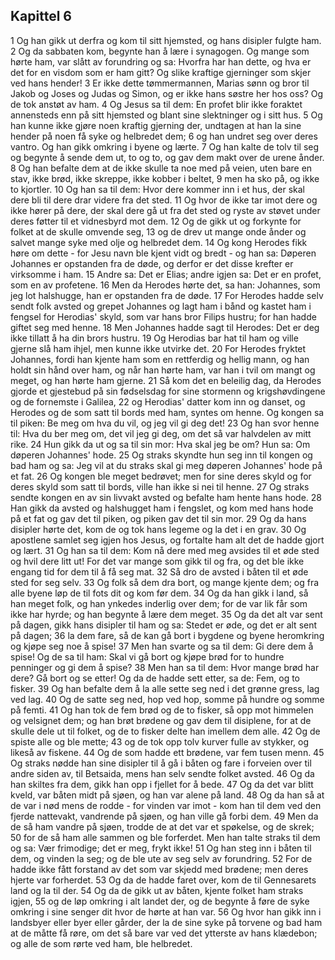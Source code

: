 ## Kapittel 6

1 Og han gikk ut derfra og kom til sitt hjemsted, og hans disipler fulgte ham.
2 Og da sabbaten kom, begynte han å lære i synagogen. Og mange som hørte ham, var slått av forundring og sa: Hvorfra har han dette, og hva er det for en visdom som er ham gitt? Og slike kraftige gjerninger som skjer ved hans hender!
3 Er ikke dette tømmermannen, Marias sønn og bror til Jakob og Joses og Judas og Simon, og er ikke hans søstre her hos oss? Og de tok anstøt av ham.
4 Og Jesus sa til dem: En profet blir ikke foraktet annensteds enn på sitt hjemsted og blant sine slektninger og i sitt hus.
5 Og han kunne ikke gjøre noen kraftig gjerning der, undtagen at han la sine hender på noen få syke og helbredet dem;
6 og han undret seg over deres vantro. Og han gikk omkring i byene og lærte.
7 Og han kalte de tolv til seg og begynte å sende dem ut, to og to, og gav dem makt over de urene ånder.
8 Og han befalte dem at de ikke skulle ta noe med på veien, uten bare en stav, ikke brød, ikke skreppe, ikke kobber i beltet,
9 men ha sko på, og ikke to kjortler.
10 Og han sa til dem: Hvor dere kommer inn i et hus, der skal dere bli til dere drar videre fra det sted.
11 Og hvor de ikke tar imot dere og ikke hører på dere, der skal dere gå ut fra det sted og ryste av støvet under deres føtter til et vidnesbyrd mot dem.
12 Og de gikk ut og forkynte for folket at de skulle omvende seg,
13 og de drev ut mange onde ånder og salvet mange syke med olje og helbredet dem.
14 Og kong Herodes fikk høre om dette - for Jesu navn ble kjent vidt og bredt - og han sa: Døperen Johannes er opstanden fra de døde, og derfor er det disse krefter er virksomme i ham.
15 Andre sa: Det er Elias; andre igjen sa: Det er en profet, som en av profetene.
16 Men da Herodes hørte det, sa han: Johannes, som jeg lot halshugge, han er opstanden fra de døde.
17 For Herodes hadde selv sendt folk avsted og grepet Johannes og lagt ham i bånd og kastet ham i fengsel for Herodias' skyld, som var hans bror Filips hustru; for han hadde giftet seg med henne.
18 Men Johannes hadde sagt til Herodes: Det er deg ikke tillatt å ha din brors hustru.
19 Og Herodias bar hat til ham og ville gjerne slå ham ihjel, men kunne ikke utvirke det.
20 For Herodes fryktet Johannes, fordi han kjente ham som en rettferdig og hellig mann, og han holdt sin hånd over ham, og når han hørte ham, var han i tvil om mangt og meget, og han hørte ham gjerne.
21 Så kom det en beleilig dag, da Herodes gjorde et gjestebud på sin fødselsdag for sine stormenn og krigshøvdingene og de fornemste i Galilea,
22 og Herodias' datter kom inn og danset, og Herodes og de som satt til bords med ham, syntes om henne. Og kongen sa til piken: Be meg om hva du vil, og jeg vil gi deg det!
23 Og han svor henne til: Hva du ber meg om, det vil jeg gi deg, om det så var halvdelen av mitt rike.
24 Hun gikk da ut og sa til sin mor: Hva skal jeg be om? Hun sa: Om døperen Johannes' hode.
25 Og straks skyndte hun seg inn til kongen og bad ham og sa: Jeg vil at du straks skal gi meg døperen Johannes' hode på et fat.
26 Og kongen ble meget bedrøvet; men for sine deres skyld og for deres skyld som satt til bords, ville han ikke si nei til henne.
27 Og straks sendte kongen en av sin livvakt avsted og befalte ham hente hans hode.
28 Han gikk da avsted og halshugget ham i fengslet, og kom med hans hode på et fat og gav det til piken, og piken gav det til sin mor.
29 Og da hans disipler hørte det, kom de og tok hans legeme og la det i en grav.
30 Og apostlene samlet seg igjen hos Jesus, og fortalte ham alt det de hadde gjort og lært.
31 Og han sa til dem: Kom nå dere med meg avsides til et øde sted og hvil dere litt ut! For det var mange som gikk til og fra, og det ble ikke engang tid for dem til å få seg mat.
32 Så dro de avsted i båten til et øde sted for seg selv.
33 Og folk så dem dra bort, og mange kjente dem; og fra alle byene løp de til fots dit og kom før dem.
34 Og da han gikk i land, så han meget folk, og han ynkedes inderlig over dem; for de var lik får som ikke har hyrde; og han begynte å lære dem meget.
35 Og da det alt var sent på dagen, gikk hans disipler til ham og sa: Stedet er øde, og det er alt sent på dagen;
36 la dem fare, så de kan gå bort i bygdene og byene heromkring og kjøpe seg noe å spise!
37 Men han svarte og sa til dem: Gi dere dem å spise! Og de sa til ham: Skal vi gå bort og kjøpe brød for to hundre penninger og gi dem å spise?
38 Men han sa til dem: Hvor mange brød har dere? Gå bort og se etter! Og da de hadde sett etter, sa de: Fem, og to fisker.
39 Og han befalte dem å la alle sette seg ned i det grønne gress, lag ved lag.
40 Og de satte seg ned, hop ved hop, somme på hundre og somme på femti.
41 Og han tok de fem brød og de to fisker, så opp mot himmelen og velsignet dem; og han brøt brødene og gav dem til disiplene, for at de skulle dele ut til folket, og de to fisker delte han imellem dem alle.
42 Og de spiste alle og ble mette;
43 og de tok opp tolv kurver fulle av stykker, og likeså av fiskene.
44 Og de som hadde ett brødene, var fem tusen menn.
45 Og straks nødde han sine disipler til å gå i båten og fare i forveien over til andre siden av, til Betsaida, mens han selv sendte folket avsted.
46 Og da han skiltes fra dem, gikk han opp i fjellet for å bede.
47 Og da det var blitt kveld, var båten midt på sjøen, og han var alene på land.
48 Og da han så at de var i nød mens de rodde - for vinden var imot - kom han til dem ved den fjerde nattevakt, vandrende på sjøen, og han ville gå forbi dem.
49 Men da de så ham vandre på sjøen, trodde de at det var et spøkelse, og de skrek;
50 for de så ham alle sammen og ble forferdet. Men han talte straks til dem og sa: Vær frimodige; det er meg, frykt ikke!
51 Og han steg inn i båten til dem, og vinden la seg; og de ble ute av seg selv av forundring.
52 For de hadde ikke fått forstand av det som var skjedd med brødene; men deres hjerte var forherdet.
53 Og da de hadde faret over, kom de til Gennesarets land og la til der.
54 Og da de gikk ut av båten, kjente folket ham straks igjen,
55 og de løp omkring i alt landet der, og de begynte å føre de syke omkring i sine senger dit hvor de hørte at han var.
56 Og hvor han gikk inn i landsbyer eller byer eller gårder, der la de sine syke på torvene og bad ham at de måtte få røre, om det så bare var ved det ytterste av hans klædebon; og alle de som rørte ved ham, ble helbredet.
